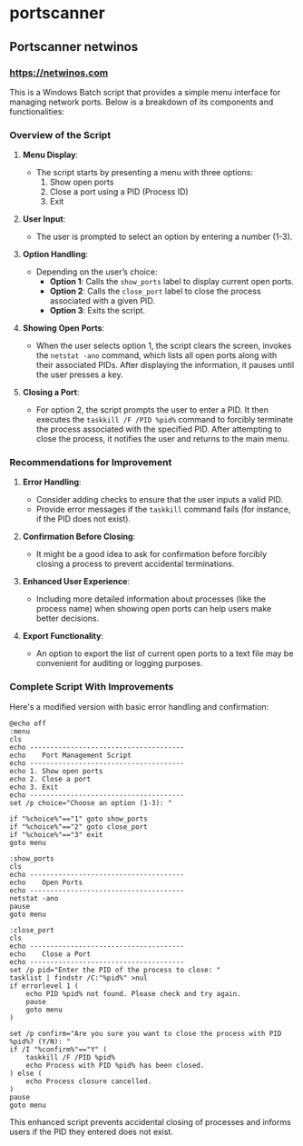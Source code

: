 # portscanner
## Portscanner netwinos
### https://netwinos.com


This is a Windows Batch script that provides a simple menu interface for managing network ports. Below is a breakdown of its components and functionalities:

### Overview of the Script

1. **Menu Display**:
   - The script starts by presenting a menu with three options: 
     1. Show open ports
     2. Close a port using a PID (Process ID)
     3. Exit

2. **User Input**:
   - The user is prompted to select an option by entering a number (1-3).

3. **Option Handling**:
   - Depending on the user’s choice:
     - **Option 1**: Calls the `show_ports` label to display current open ports.
     - **Option 2**: Calls the `close_port` label to close the process associated with a given PID.
     - **Option 3**: Exits the script.

4. **Showing Open Ports**:
   - When the user selects option 1, the script clears the screen, invokes the `netstat -ano` command, which lists all open ports along with their associated PIDs. After displaying the information, it pauses until the user presses a key.

5. **Closing a Port**:
   - For option 2, the script prompts the user to enter a PID. It then executes the `taskkill /F /PID %pid%` command to forcibly terminate the process associated with the specified PID. After attempting to close the process, it notifies the user and returns to the main menu.

### Recommendations for Improvement

1. **Error Handling**:
   - Consider adding checks to ensure that the user inputs a valid PID.
   - Provide error messages if the `taskkill` command fails (for instance, if the PID does not exist).

2. **Confirmation Before Closing**:
   - It might be a good idea to ask for confirmation before forcibly closing a process to prevent accidental terminations.

3. **Enhanced User Experience**:
   - Including more detailed information about processes (like the process name) when showing open ports can help users make better decisions.

4. **Export Functionality**:
   - An option to export the list of current open ports to a text file may be convenient for auditing or logging purposes.

### Complete Script With Improvements

Here's a modified version with basic error handling and confirmation:

```batch
@echo off
:menu
cls
echo --------------------------------------
echo    Port Management Script
echo --------------------------------------
echo 1. Show open ports
echo 2. Close a port
echo 3. Exit
echo --------------------------------------
set /p choice="Choose an option (1-3): "

if "%choice%"=="1" goto show_ports
if "%choice%"=="2" goto close_port
if "%choice%"=="3" exit
goto menu

:show_ports
cls
echo --------------------------------------
echo    Open Ports
echo --------------------------------------
netstat -ano
pause
goto menu

:close_port
cls
echo --------------------------------------
echo    Close a Port
echo --------------------------------------
set /p pid="Enter the PID of the process to close: "
tasklist | findstr /C:"%pid%" >nul
if errorlevel 1 (
    echo PID %pid% not found. Please check and try again.
    pause
    goto menu
)

set /p confirm="Are you sure you want to close the process with PID %pid%? (Y/N): "
if /I "%confirm%"=="Y" (
    taskkill /F /PID %pid%
    echo Process with PID %pid% has been closed.
) else (
    echo Process closure cancelled.
)
pause
goto menu
```

This enhanced script prevents accidental closing of processes and informs users if the PID they entered does not exist.
